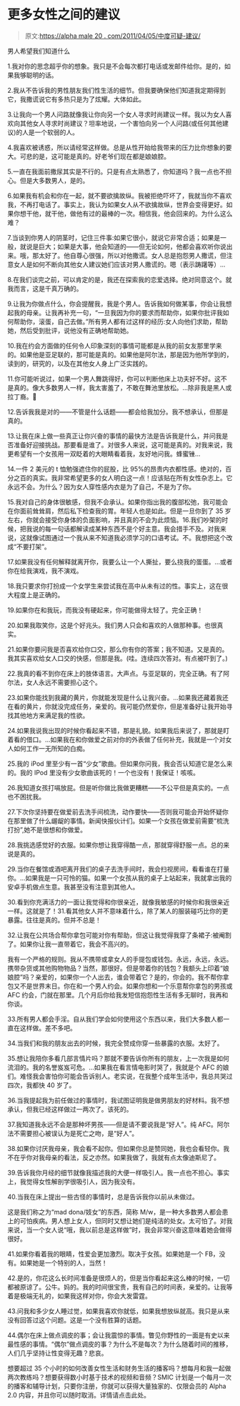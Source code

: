 # 更多女性之间的建议

> 原文:[https://alpha male 20 . com/2011/04/05/中度可疑-建议/](https://alphamale20.com/2011/04/05/moderately-questionable-advice/)

男人希望我们知道什么

1.我对你的思念超乎你的想象。我只是不会每次都打电话或发邮件给你。是的，如果我够聪明的话。

2.我从不告诉我的男性朋友我们性生活的细节。但我要确保他们知道我定期得到它，我撒谎说它有多热只是为了炫耀。大体如此。

3.让我向一个男人问路就像我让你向另一个女人寻求时尚建议一样。我以为女人喜欢向其他女人寻求时尚建议？坦率地说，一个害怕向另一个人问路(或任何其他建议)的人是一个软弱的人。

4.我喜欢被诱惑，所以请经常这样做。总是从性开始给我带来的压力比你想象的要大。可悲的是，这可能是真的。好老爷们现在都是娘娘腔。

5.一直在我面前撒尿其实是不行的。只是有点太熟悉了，你知道吗？我一点也不担心。但是大多数男人，是的。

6.如果我有机会和你在一起，就不要欲擒故纵。我被拒绝吓坏了，我就当你不喜欢我，不再打电话了。事实上，我认为如果女人从不欲擒故纵，世界会变得更好。如果你想干他，就干他，做他有过的最棒的一次。相信我，他会回来的。为什么这么难？

7.当谈到你男人的阴茎时，记住三件事:如果它很小，就说它非常合适；如果是一般，就说是巨大；如果是大事，他会知道的——但无论如何，他都会喜欢听你说出来。哦，那太好了。他自尊心很强，所以对他撒谎。女人总是抱怨男人撒谎，但注意女人是如何不断向其他女人建议她们应该对男人撒谎的。嗯（表示踌躇等）...

8.在我们谈完之前，可以肯定的是，我还在探索我的恋爱选择。绝对同意这个。就我而言，这是千真万确的。

9.让我为你做点什么，你会提醒我，我是个男人。告诉我如何做某事，你会让我想起我的母亲。让我再补充一句，“一旦我因为你的要求而帮助你，如果你批评我如何帮助你，滚蛋，自己去做。”所有男人都有过这样的经历:女人向他们求助，帮助她，然后受到批评，说他没有正确地帮助她。

10.我在约会方面做的任何令人印象深刻的事情可能都是从我的前女友那里学来的。如果他是亚足联的，那可能是真的。如果他是阿尔法，那是因为他所学到的，读到的，研究的，以及在其他女人身上广泛实践的。

11.你可能听说过，如果一个男人舞跳得好，你可以判断他床上功夫好不好。这不是真的。像大多数男人一样，我太害羞了，不敢在舞池里放松。...除非我是黑人或拉丁裔。🙂

12.告诉我我是对的——不管是什么话题——都会给我加分。我不想承认，但那是真的。

13.让我在床上做一些真正让你兴奋的事情的最快方法是告诉我是什么，并问我是否准备好迎接挑战。那要看是谁了。对很多人来说，这可能是真的。对我来说，我更希望有一个女孩用一双眨着的大眼睛看着我，友好地问我。蜂蜜锉...

14.一件 2 美元的 t 恤勉强遮住你的屁股，比 95%的昂贵内衣都性感。绝对的，百分之百的真实。我非常希望更多的女人明白这一点！应该贴在所有女性杂志上。它永远不会。为什么？因为女人穿性感内衣是为了自己，不是为了你。

15.我对自己的身体很敏感，但我不会承认。如果你指出我的腹部松弛，我可能会在你面前耸耸肩，然后私下检查我的胃。年轻人也是如此。但是一旦你到了 35 岁左右，你就会接受你身体的负面影响，并且真的不会为此烦恼。16.我们吵架的时候，把我说的每一句话都解读成某种东西不是个好主意。我会措手不及。对我来说，这就像试图通过一个我从来不知道我必须学习的口语考试。不。我想把这个改成“不要打架”。

17.如果我没有任何解释就离开你，我要么让一个人撕扯，要么挠我的蛋蛋。...或者你在给我演戏，我不演戏。

18.我只要求你打扮成一个女学生来尝试我在高中从未有过的性。事实上，这在很大程度上是正确的。

19.如果你在和我玩，而我没有硬起来，你可能做得太轻了。完全正确！

20.如果我取笑你，这是个好兆头。我们男人只会和喜欢的人做那种事。也很真实。

21.如果你要问我是否喜欢给你口交，那么你有你的答案；我不知道。又是真的。我其实喜欢给女人口交的快感，但那是我。(哇。连续四次答对。有点被吓到了。)

22.我真的看不到你在床上的肢体语言。大声点。与亚足联的，完全正确。有了阿尔法，女人永远不需要担心这个。

23.如果你能找到我藏的黄片，你就能发现是什么让我兴奋。...如果我还藏着我还在看的黄片，你就没完成任务，亲爱的。我可能仍然爱你，但是准备好让我开始寻找其他地方来满足我的性欲。

24.如果我说我出现的时候你看起来不错，那是礼貌。如果我后来说了，那就是盯着看的借口。...如果我在和你做爱之前对你的外表做了任何补充，我就是一个对女人如何工作一无所知的白痴。

25.我的 iPod 里至少有一首“少女”歌曲。但如果你问我，我会否认知道它是怎么来的。我的 IPod 里没有少女歌曲该死的！一个也没有！我保证！咳咳。

26.我知道女孩打嗝放屁。但是听你做比我做更糟糕——不公平但是真实的。一点也不困扰我。

27.下次你坚持要在做爱前去洗手间梳洗，动作要快——否则我可能会开始怀疑你在那里做了什么龌龊的事情。新闻快报伙计们。如果一个女孩在做爱前需要“梳洗打扮”,她不是很想和你做爱。

28.我挑选感觉好的衣服。如果你想让我穿得酷一点，那就穿得舒服一点。总的来说是真的。

29.当你在餐馆或酒吧离开我们的桌子去洗手间时，我会扫视房间，看看谁在打量你。...如果我是一只可怜的猫。如果一个女孩从我的桌子上站起来，我就拿出我的安卓手机做点生意。我甚至没有注意到其他人。

30.看到你充满活力的一面让我觉得和你很亲近，就像我敏感的时候你和我很亲近一样。这就是了！31.看其他女人并不意味着什么，除了某人的服装碰巧比你的更暴露。往往是真的。但并不总是！

32.让我在公共场合帮你拿包可能对你有帮助，但这让我觉得我穿了条裙子:被阉割了。如果你让我一直带着它，我会不高兴的。

我有一个严格的规则。我从不携带或拿女人的手提包或钱包。永远，永远，永远。携带杂货或其他购物物品？当然，那很好。但是带着你的钱包？我额头上印着“娘娘腔”吗？亲爱的，如果你一个人出去，谁会带着它？是的，你会的。我不帮你拿包又不是世界末日。你在和一个男人约会。如果你想和一个乐意帮你拿包的男孩或 AFC 约会，门就在那里。几个月后你给我发短信抱怨性生活有多无聊时，我再和你谈。

33.所有男人都会手淫。自从我们学会如何使用这个东西以来，我们大多数人都一直在这样做。差不多吧。

34.当我们和我的朋友出去的时候，我完全赞成你穿一些暴露的衣服。太好了。

35.想让我陪你多看几部言情片吗？那就不要告诉你所有的朋友，上一次我是如何流泪的。我的名誉岌岌可危。...如果我在看言情电影时哭了，我就是个 AFC 的娘们。难怪我会害怕你可能会告诉别人。老实说，在我整个成年生活中，我总共哭过四次，我都快 40 岁了。

36.当我提起我为前任做过的事情时，我试图证明我是做男朋友的好材料。我不想承认，但我已经这样做过一两次了。该死的。

37.我知道我永远不会是那种坏男孩——但是请不要说我是“好人”。纯 AFC。阿尔法不需要担心被误认为是死亡之吻，是“好人”。

38.如果你讨厌我母亲，我会看不起你。但如果你总是赞同她，我也会看轻你。我不在乎你对我母亲的看法，反之亦然。如果我做了，我就有点太像迪斯尼了。

39.告诉我你月经的细节就像我描述我的大便一样吸引人。我一点也不担心。事实上，我觉得女性解剖学很吸引人，因为我没有。

40.当我在床上提出一些古怪的事情时，总是告诉我你以前从未做过。

这是我们称之为“mad dona/妓女”的东西，简称 M/w，是一种大多数男人都会患上的可怕疾病。男人想上女人，但同时又想让她们是纯洁的处女。太可怕了。对我来说，当一个女人说“哦，我以前总是这样做”时，我会非常兴奋这意味着她会做得很好。

41.如果你看着我的眼睛，性爱会更加激烈。取决于女孩。如果她是一个 FB，没有。如果她是一个特别的人，当然！

42.是的，你花这么长时间准备是很烦人的，但是当你看起来这么棒的时候，一切都被原谅了。公牛。妈的。我的时间很宝贵，我有自己的时间表，亲爱的。让我等着是极端无礼的，如果我这样对你，你会大发雷霆。

43.问我和多少女人睡过觉，如果我喜欢你就低，如果我想放纵就高。我只是从来没有回答过这个问题。这是一个没有胜算的话题。

44.偶尔在床上做点调皮的事；会让我震惊的事情。瞥见你野性的一面是有史以来最性感的事情。“偶尔”做点调皮的事？为什么不是每次？为什么随着时间的推移，人们几乎坚持让性变得无趣？悲哀。

想要超过 35 个小时的如何改善女性生活和财务生活的播客吗？想每月和我一起做两次教练吗？想要获得数小时基于技术的视频和音频？SMIC 计划是一个每月一次的播客和辅导计划，只要你注册，你就可以获得大量独家的、仅限会员的 Alpha 2.0 内容，并且你可以随时取消。详情请点击此处。